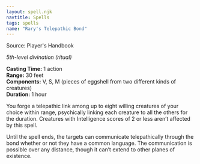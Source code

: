 ```yaml
---
layout: spell.njk
navtitle: Spells
tags: spells
name: "Rary's Telepathic Bond"
---
```

Source: Player's Handbook

_5th-level divination (ritual)_

**Casting Time:** 1 action  
**Range:** 30 feet  
**Components:** V, S, M (pieces of eggshell from two different kinds of creatures)  
**Duration:** 1 hour

You forge a telepathic link among up to eight willing creatures of your choice within range, psychically linking each creature to all the others for the duration. Creatures with Intelligence scores of 2 or less aren’t affected by this spell.

Until the spell ends, the targets can communicate telepathically through the bond whether or not they have a common language. The communication is possible over any distance, though it can’t extend to other planes of existence.